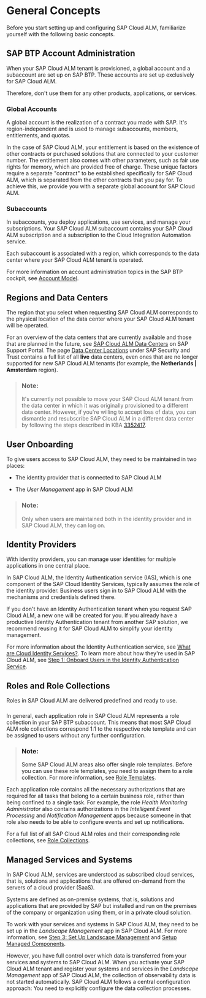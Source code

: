 <!-- loio9cdf23482443424291d536344b1bb10e -->

# General Concepts

Before you start setting up and configuring SAP Cloud ALM, familiarize yourself with the following basic concepts.



<a name="loio9cdf23482443424291d536344b1bb10e__section_uql_wtl_b2c"/>

## SAP BTP Account Administration

When your SAP Cloud ALM tenant is provisioned, a global account and a subaccount are set up on SAP BTP. These accounts are set up exclusively for SAP Cloud ALM.

Therefore, don't use them for any other products, applications, or services.



### Global Accounts

A global account is the realization of a contract you made with SAP. It's region-independent and is used to manage subaccounts, members, entitlements, and quotas.

In the case of SAP Cloud ALM, your entitlement is based on the existence of other contracts or purchased solutions that are connected to your customer number. The entitlement also comes with other parameters, such as fair use rights for memory, which are provided free of charge. These unique factors require a separate "contract" to be established specifically for SAP Cloud ALM, which is separated from the other contracts that you pay for. To achieve this, we provide you with a separate global account for SAP Cloud ALM.



### Subaccounts

In subaccounts, you deploy applications, use services, and manage your subscriptions. Your SAP Cloud ALM subaccount contains your SAP Cloud ALM subscription and a subscription to the Cloud Integration Automation service.

Each subaccount is associated with a region, which corresponds to the data center where your SAP Cloud ALM tenant is operated.

For more information on account administration topics in the SAP BTP cockpit, see [Account Model](https://help.sap.com/docs/btp/sap-business-technology-platform/account-model).



<a name="loio9cdf23482443424291d536344b1bb10e__section_sxt_dvf_c2c"/>

## Regions and Data Centers

The region that you select when requesting SAP Cloud ALM corresponds to the physical location of the data center where your SAP Cloud ALM tenant will be operated.

For an overview of the data centers that are currently available and those that are planned in the future, see [SAP Cloud ALM Data Centers](https://support.sap.com/en/alm/sap-cloud-alm.html?anchorId=section_1424572767_c) on SAP Support Portal. The page [Data Center Locations](https://www.sap.com/about/trust-center/data-center.html?currentLevel=world&mode=solutions&solutionId=NZA842) under SAP Security and Trust contains a full list of all **live** data centers, even ones that are no longer supported for new SAP Cloud ALM tenants \(for example, the **Netherlands | Amsterdam** region\).

> ### Note:  
> It's currently not possible to move your SAP Cloud ALM tenant from the data center in which it was originally provisioned to a different data center. However, if you're willing to accept loss of data, you can dismantle and resubscribe SAP Cloud ALM in a different data center by following the steps described in KBA [3352417](https://me.sap.com/notes/3352417).



<a name="loio9cdf23482443424291d536344b1bb10e__section_fqr_wtl_b2c"/>

## User Onboarding

To give users access to SAP Cloud ALM, they need to be maintained in two places:

-   The identity provider that is connected to SAP Cloud ALM

-   The *User Management* app in SAP Cloud ALM


> ### Note:  
> Only when users are maintained both in the identity provider and in SAP Cloud ALM, they can log on.



<a name="loio9cdf23482443424291d536344b1bb10e__section_i2k_r5l_b2c"/>

## Identity Providers

With identity providers, you can manage user identities for multiple applications in one central place.

In SAP Cloud ALM, the Identity Authentication service \(IAS\), which is one component of the SAP Cloud Identity Services, typically assumes the role of the identity provider. Business users sign in to SAP Cloud ALM with the mechanisms and credentials defined there.

If you don't have an Identity Authentication tenant when you request SAP Cloud ALM, a new one will be created for you. If you already have a productive Identity Authentication tenant from another SAP solution, we recommend reusing it for SAP Cloud ALM to simplify your identity management.

For more information about the Identity Authentication service, see [What are Cloud Identity Services?](https://help.sap.com/docs/cloud-identity-services/cloud-identity-services/what-is-identity-authentication). To learn more about how they're used in SAP Cloud ALM, see [Step 1: Onboard Users in the Identity Authentication Service](01_required_setup/step-1-onboard-users-in-the-identity-authentication-service-f2a8a8c.md).



<a name="loio9cdf23482443424291d536344b1bb10e__section_wcq_szl_b2c"/>

## Roles and Role Collections

Roles in SAP Cloud ALM are delivered predefined and ready to use.



### 

In general, each application role in SAP Cloud ALM represents a role collection in your SAP BTP subaccount. This means that most SAP Cloud ALM role collections correspond 1:1 to the respective role template and can be assigned to users without any further configuration.

> ### Note:  
> Some SAP Cloud ALM areas also offer single role templates. Before you can use these role templates, you need to assign them to a role collection. For more information, see [Role Templates](https://help.sap.com/docs/cloud-alm/setup-administration/role-templates).

Each application role contains all the necessary authorizations that are required for all tasks that belong to a certain business role, rather than being confined to a single task. For example, the role *Health Monitoring Administrator* also contains authorizations in the *Intelligent Event Processing* and *Notification Management* apps because someone in that role also needs to be able to configure events and set up notifications.

For a full list of all SAP Cloud ALM roles and their corresponding role collections, see [Role Collections](01_required_setup/role-collections-e1915af.md).



<a name="loio9cdf23482443424291d536344b1bb10e__section_uty_xwf_c2c"/>

## Managed Services and Systems

In SAP Cloud ALM, services are understood as subscribed cloud services, that is, solutions and applications that are offered on-demand from the servers of a cloud provider \(SaaS\).

Systems are defined as on-premise systems, that is, solutions and applications that are provided by SAP but installed and run on the premises of the company or organization using them, or in a private cloud solution.

To work with your services and systems in SAP Cloud ALM, they need to be set up in the *Landscape Management* app in SAP Cloud ALM. For more information, see [Step 3: Set Up Landscape Management](01_required_setup/step-3-set-up-landscape-management-23f1c49.md) and [Setup Managed Components](https://support.sap.com/en/alm/sap-cloud-alm/operations/expert-portal/setup-managed-services.html).

However, you have full control over which data is transferred from your services and systems to SAP Cloud ALM. When you activate your SAP Cloud ALM tenant and register your systems and services in the *Landscape Management* app of SAP Cloud ALM, the collection of observability data is not started automatically. SAP Cloud ALM follows a central configuration approach: You need to explicitly configure the data collection processes.

